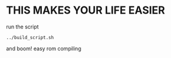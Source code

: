 # THIS MAKES YOUR LIFE EASIER

run the script

```
../build_script.sh
```
and boom!
easy rom compiling
